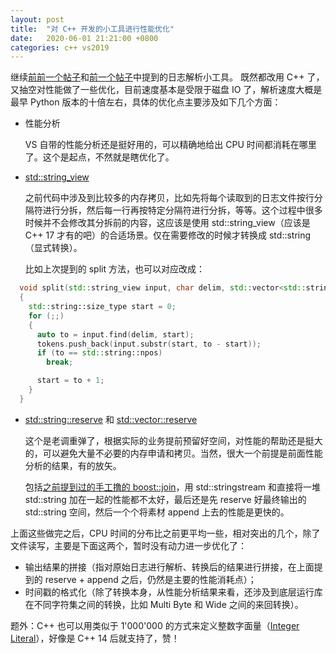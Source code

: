 ```yaml
---
layout: post
title:  "对 C++ 开发的小工具进行性能优化"
date:   2020-06-01 21:21:00 +0800
categories: c++ vs2019
---
```


继续[前前一个帖子](https://yingang.github.io/c++/2020/05/22/strftime-and-tellg.html)和[前一个帖子](https://yingang.github.io/c++/vs2019/2020/05/27/hello-vs2019-and-c++17.html)中提到的日志解析小工具。 既然都改用 C++ 了，又抽空对性能做了一些优化，目前速度基本是受限于磁盘 IO 了，解析速度大概是最早 Python 版本的十倍左右，具体的优化点主要涉及如下几个方面：

* 性能分析

  VS 自带的性能分析还是挺好用的，可以精确地给出 CPU 时间都消耗在哪里了。这个是起点，不然就是瞎优化了。

* [std::string_view](https://en.cppreference.com/w/cpp/string/basic_string_view)

  之前代码中涉及到比较多的内存拷贝，比如先将每个读取到的日志文件按行分隔符进行分拆，然后每一行再按特定分隔符进行分拆，等等。这个过程中很多时候并不会修改其分拆前的内容，这应该是使用 std::string_view（应该是 C++ 17 才有的吧）的合适场景。仅在需要修改的时候才转换成 std::string（显式转换）。

  比如上次提到的 split 方法，也可以对应改成：

~~~cpp
  void split(std::string_view input, char delim, std::vector<std::string_view>& tokens)
  {
    std::string::size_type start = 0;
    for (;;)
    {
      auto to = input.find(delim, start);
      tokens.push_back(input.substr(start, to - start));
      if (to == std::string::npos)
        break;

      start = to + 1;
    }
  }
~~~

* [std::string::reserve](http://www.cplusplus.com/reference/string/string/reserve/) 和 [std::vector::reserve](http://www.cplusplus.com/reference/vector/vector/reserve/)

  这个是老调重弹了，根据实际的业务提前预留好空间，对性能的帮助还是挺大的，可以避免大量不必要的内存申请和拷贝。当然，很大一个前提是前面性能分析的结果，有的放矢。

  包括[之前提到过的手工撸的 boost::join](https://yingang.github.io/c++/vs2019/2020/05/27/hello-vs2019-and-c++17.html)，用 std::stringstream 和直接将一堆 std::string 加在一起的性能都不太好，最后还是先 reserve 好最终输出的 std::string 空间，然后一个个将素材 append 上去的性能是更快的。

上面这些做完之后，CPU 时间的分布比之前更平均一些，相对突出的几个，除了文件读写，主要是下面这两个，暂时没有动力进一步优化了：

* 输出结果的拼接（指对原始日志进行解析、转换后的结果进行拼接，在上面提到的 reserve + append 之后，仍然是主要的性能消耗点）；
* 时间戳的格式化（除了转换本身，从性能分析结果来看，还涉及到底层运行库在不同字符集之间的转换，比如 Multi Byte 和 Wide 之间的来回转换）。

题外：C++ 也可以用类似于 1'000'000 的方式来定义整数字面量（[Integer Literal](https://en.cppreference.com/w/cpp/language/integer_literal)），好像是 C++ 14 后就支持了，赞！

<script src="https://utteranc.es/client.js"
        repo="yingang/yingang.github.io"
        issue-term="pathname"
        label="Comment"
        theme="github-light"
        crossorigin="anonymous"
        async>
</script>